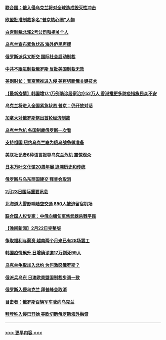 #### [联合国：俄入侵乌克兰将对全球造成毁灭性冲击](../pages/prog202/a103355748.md?t=02240950) 
#### [欧盟批准制裁多名“普京核心圈”人物](../pages/prog202/a103355554.md?t=02240950) 
#### [白宫制裁北溪2号公司和相关个人](../pages/prog202/a103355708.md?t=02240950) 
#### [乌克兰宣布紧急状态 海外侨民声援](../pages/prog202/a103355616.md?t=02240950) 
#### [俄罗斯派兵又断交 国际社会启动制裁](../pages/prog202/a103355584.md?t=02240950) 
#### [中共不跟进制裁俄罗斯 反批美国制裁无效](../pages/prog202/a103355545.md?t=02240950) 
#### [美副财长：普京若推进入侵 美将切断俄关键技术](../pages/prog202/a103355448.md?t=02240950) 
#### [【最新疫情】韩国增17.1万例确诊居家治疗52万人 香港推更多防疫措施民众不安](../pages/prog202/a103355571.md?t=02240950) 
#### [乌克兰将进入全国紧急状态 普京：仍开放对话](../pages/prog202/a103355491.md?t=02240950) 
#### [加拿大对俄罗斯祭出首轮经济制裁](../pages/prog202/a103355461.md?t=02240950) 
#### [乌克兰危机 各国制裁俄罗斯一次看](../pages/prog202/a103355157.md?t=02240950) 
#### [支持祖国 纽约乌克兰裔为俄乌战争做准备](../pages/prog202/a103355290.md?t=02240950) 
#### [美联社记者6种语言报导乌克兰危机 震惊观众](../pages/prog202/a103355281.md?t=02240950) 
#### [日本万叶文化馆20周年展 追溯历史和传统](../pages/prog202/a103355366.md?t=02240950) 
#### [俄罗斯与乌东两国建交 拜普会取消](../pages/prog202/a103355320.md?t=02240950) 
#### [2月23日国际重要讯息](../pages/prog202/a103355318.md?t=02240950) 
#### [北海道大雪影响陆空交通 650人被迫留宿机场](../pages/prog202/a103355229.md?t=02240950) 
#### [联合国人权专家：中俄向缅甸军售武器杀戮平民](../pages/prog202/a103355205.md?t=02240950) 
#### [【晚间新闻】2月22日完整版](../pages/prog202/a103355048.md?t=02240950) 
#### [争取福利与薪资 越南两个月来已有28场罢工](../pages/prog202/a103355143.md?t=02240950) 
#### [韩国疫情飙升 日增确诊逾17万例死99人](../pages/prog202/a103355141.md?t=02240950) 
#### [乌克兰争取加入北约 为何激怒俄罗斯？](../pages/prog202/a103355123.md?t=02240950) 
#### [俄派兵乌东 日澳欧美盟国制裁步调一致](../pages/prog202/a103354884.md?t=02240950) 
#### [俄罗斯入侵乌克兰 拜普峰会取消](../pages/prog202/a103355077.md?t=02240950) 
#### [目击者：俄罗斯百辆军车驶向乌克兰](../pages/prog202/a103355021.md?t=02240950) 
#### [拜登称入侵已开始 美欧切断俄罗斯海外融资](../pages/prog202/a103354958.md?t=02240950) 

----
#### [ >>> 更早内容 <<< ](../indexes/prog202-earlier.md)
